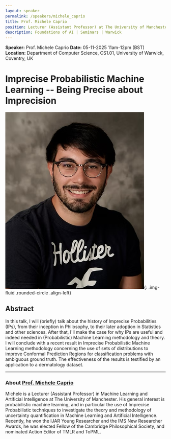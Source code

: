 ```yaml
---
layout: speaker
permalink: /speakers/michele_caprio
title: Prof. Michele Caprio
position: Lecturer (Assistant Professor) at The University of Manchester
description: Foundations of AI | Seminars | Warwick
---
```


**Speaker:** Prof. Michele Caprio
**Date:** 05-11-2025 11am-12pm (BST)
**Location:** Department of Computer Science, CS1.01, University of Warwick, Coventry, UK

# Imprecise Probabilistic Machine Learning -- Being Precise about Imprecision

![Prof. Michele Caprio](/assets/img/michele_caprio.jpeg){: .img-fluid .rounded-circle .align-left}

## Abstract

In this talk, I will (briefly) talk about the history of Imprecise Probabilities (IPs), from their inception in Philosophy, to their later adoption in Statistics and other sciences. After that, I'll make the case for why IPs are useful and indeed needed in (Probabilistic) Machine Learning methodology and theory. I will conclude with a recent result in Imprecise Probabilistic Machine Learning methodology concerning the use of sets of distributions to improve Conformal Prediction Regions for classification problems with ambiguous ground truth. The effectiveness of the results is testified by an application to a dermatology dataset.

---

### About [Prof. Michele Caprio](https://michelecaprio.wixsite.com/caprio)


Michele is a Lecturer (Assistant Professor) in Machine Learning and Artificial Intelligence at The University of Manchester. His general interest is probabilistic machine learning, and in particular the use of Imprecise Probabilistic techniques to investigate the theory and methodology of uncertainty quantification in Machine Learning and Artificial Intelligence. Recently, he won the IJAR Young Researcher and the IMS New Researcher Awards, he was elected Fellow of the Cambridge Philosophical Society, and nominated Action Editor of TMLR and ToPML.